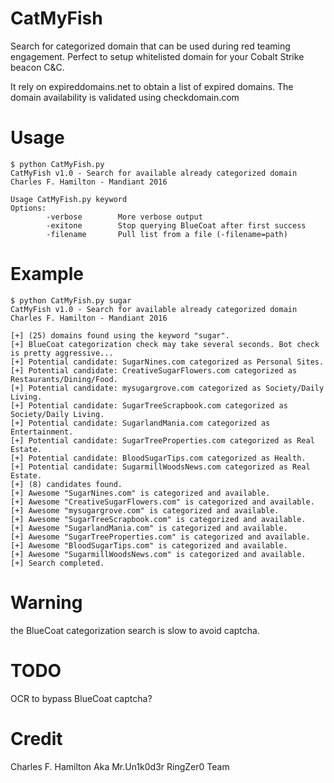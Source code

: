 # CatMyFish
Search for categorized domain that can be used during red teaming engagement. Perfect to setup whitelisted domain for your 
Cobalt Strike beacon C&C. 

It rely on expireddomains.net to obtain a list of expired domains. The domain availability is validated using checkdomain.com

# Usage
```
$ python CatMyFish.py
CatMyFish v1.0 - Search for available already categorized domain
Charles F. Hamilton - Mandiant 2016

Usage CatMyFish.py keyword
Options:
        -verbose        More verbose output
        -exitone        Stop querying BlueCoat after first success
        -filename       Pull list from a file (-filename=path)

```
# Example
```
$ python CatMyFish.py sugar
CatMyFish v1.0 - Search for available already categorized domain
Charles F. Hamilton - Mandiant 2016

[+] (25) domains found using the keyword "sugar".
[+] BlueCoat categorization check may take several seconds. Bot check is pretty aggressive...
[+] Potential candidate: SugarNines.com categorized as Personal Sites.
[+] Potential candidate: CreativeSugarFlowers.com categorized as Restaurants/Dining/Food.
[+] Potential candidate: mysugargrove.com categorized as Society/Daily Living.
[+] Potential candidate: SugarTreeScrapbook.com categorized as Society/Daily Living.
[+] Potential candidate: SugarlandMania.com categorized as Entertainment.
[+] Potential candidate: SugarTreeProperties.com categorized as Real Estate.
[+] Potential candidate: BloodSugarTips.com categorized as Health.
[+] Potential candidate: SugarmillWoodsNews.com categorized as Real Estate.
[+] (8) candidates found.
[+] Awesome "SugarNines.com" is categorized and available.
[+] Awesome "CreativeSugarFlowers.com" is categorized and available.
[+] Awesome "mysugargrove.com" is categorized and available.
[+] Awesome "SugarTreeScrapbook.com" is categorized and available.
[+] Awesome "SugarlandMania.com" is categorized and available.
[+] Awesome "SugarTreeProperties.com" is categorized and available.
[+] Awesome "BloodSugarTips.com" is categorized and available.
[+] Awesome "SugarmillWoodsNews.com" is categorized and available.
[+] Search completed.
```

# Warning
the BlueCoat categorization search is slow to avoid captcha.

# TODO
OCR to bypass BlueCoat captcha?

# Credit
Charles F. Hamilton Aka Mr.Un1k0d3r RingZer0 Team

